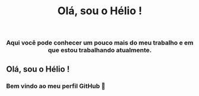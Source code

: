 <h1 align="center"> Olá, sou o Hélio ! </h1>
<br />
<h3 align="center"> Aqui você pode conhecer um pouco mais do meu trabalho e em que estou trabalhando atualmente. </h3>

## Olá, sou o Hélio !
### Bem vindo ao meu perfil GitHub 👋

<!--
**Heldut/Heldut** is a ✨ _special_ ✨ repository because its `README.md` (this file) appears on your GitHub profile.

Here are some ideas to get you started:

- 🔭 I’m currently working on ...
- 🌱 I’m currently learning ...
- 👯 I’m looking to collaborate on ...
- 🤔 I’m looking for help with ...
- 💬 Ask me about ...
- 📫 How to reach me: ...
- 😄 Pronouns: ...
- ⚡ Fun fact: ...
-->
